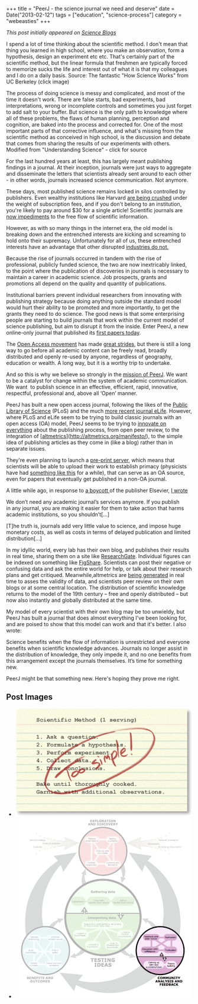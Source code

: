 +++
title = "PeerJ - the science journal we need and deserve"
date = Date("2013-02-12")
tags = ["education", "science-process"]
category = "webeasties"
+++

_This post initially appeared on [Science Blogs](http://scienceblogs.com/webeasties)_

I spend a lot of time thinking about the scientific method. I don't mean that thing you learned in high school, where you make an observation, form a hypothesis, design an experiment etc etc. That's certainly part of the scientific method, but the linear formula that freshmen are typically forced to memorize sucks the life and interest out of what it is that my colleagues and I do on a daily basis.
 Source: The fantastic "How Science Works" from UC Berkeley (click image)

The process of doing science is messy and complicated, and most of the time it doesn't work. There are false starts, bad experiments, bad interpretations, wrong or incomplete controls and sometimes you just forget to add salt to your buffer. But science is the only path to knowledge where all of these problems, the flaws of human planning, perception and cognition, are baked into the process and corrected for. One of the most important parts of that corrective influence, and what's missing from the scientific method as conceived in high school, is the discussion and debate that comes from sharing the results of our experiments with others.
 Modified from "Understanding Science" - click for source

For the last hundred years at least, this has largely meant publishing findings in a journal. At their inception, journals were just ways to aggregate and disseminate the letters that scientists already sent around to each other - in other words, journals increased science communication. Not anymore.

These days, most published science remains locked in silos controlled by publishers. Even wealthy institutions like Harvard [are being crushed](http://scienceblogs.com/webeasties/2012/04/24/harvard-libraries-join-the-fig/) under the weight of subscription fees, and if you don't belong to an institution, you're likely to pay around \$30 for a single article! Scientific journals are [now impediments](http://scienceblogs.com/webeasties/2012/02/21/the-future-of-science-pub/) to the free flow of scientific information.

However, as with so many things in the internet era, the old model is breaking down and the entrenched interests are kicking and screaming to hold onto their supremacy. Unfortunately for all of us, these entrenched interests have an advantage that other disrupted [industries do not.](http://scienceblogs.com/webeasties/2012/02/21/the-future-of-science-pub/)

Because the rise of journals occurred in tandem with the rise of professional, publicly funded science, the two are now inextricably linked, to the point where the publication of discoveries in journals is necessary to maintain a career in academic science. Job prospects, grants and promotions all depend on the quality and quantity of publications.

Institutional barriers prevent individual researchers from innovating with publishing strategy because doing anything outside the standard model would hurt their ability to be promoted and more importantly, to get the grants they need to do science. The good news is that some enterprising people are starting to build journals that work within the current model of science publishing, but aim to disrupt it from the inside. Enter PeerJ, a new online-only journal that published its [first papers today](http://blog.peerj.com/post/42920112598/launch-of-peerj).

The [Open Access movement](http://en.wikipedia.org/wiki/Open_access) has made [great strides](http://crl.acrl.org/content/73/5/493.full.pdf), but there is still a long way to go before all academic content can be freely read, broadly distributed and openly re-used by anyone, regardless of geography, education or wealth. A long way, but it is a worthy trip to undertake.

And so this is why we believe so strongly in the [mission of PeerJ](https://peerj.com/about/beliefs/). We want to be a catalyst for change within the system of academic communication. We want  to publish science in an effective, efficient, rapid, innovative, respectful, professional and, above all ‘Open’ manner.

PeerJ has built a new open access journal, following the likes of the [Public Library of Science](http://www.plos.org/) (PLoS) and the much [more recent journal eLife](http://www.elifesciences.org/). However, where PLoS and eLife seem to be trying to build classic journals with an open access (OA) model, PeerJ seems to be trying to [innovate on everything](http://blog.peerj.com/post/42920094844/peerj-functionality) about the publishing process, from open peer review, to the integration of [[altmetrics](http://altmetrics.org/manifesto/)](http://altmetrics.org/manifesto/), to the simple idea of publishing articles as they come in (like a blog) rather than in separate issues.

They're even planning to launch a [pre-print server](https://peerj.com/about/publications/#PeerJ-PrePrints), which means that scientists will be able to upload their work to establish primacy (physicists have had [something like this](http://arxiv.org/) for a while), that can serve as an OA source, even for papers that eventually get published in a non-OA journal.

A little while ago, in response to [a boycott ](http://en.wikipedia.org/wiki/The_Cost_of_Knowledge)of the publisher Elsevier, [I wrote](http://scienceblogs.com/webeasties/2012/02/21/the-future-of-science-pub/)

We don’t need any academic journal’s services anymore. If you publish in any journal, you are making it easier for them to take action that harms academic institutions, so you shouldn’t[...]

[T]he truth is, journals add very little value to science, and impose huge monetary costs, as well as costs in terms of delayed publication and limited distribution[...]

In my idyllic world, every lab has their own blog, and publishes their results in real time, sharing them on a site like [ResearchGate](http://www.researchgate.net/). Individual figures can be indexed on something like [FigShare](http://figshare.com/). Scientists can post their negative or confusing data and ask the entire world for help, or talk about their research plans and get critiqued. Meanwhile,altmetrics are [being generated](http://altmetric.com/) in real time to asses the validity of data, and scientists peer review on their own blogs or at some central location. The distribution of scientific knowledge returns to the model of the 19th century – free and openly distributed – but now also instantly and globally distributed at the same time.

My model of every scientist with their own blog may be too unwieldy, but PeerJ has built a journal that does almost everything I've been looking for, and are poised to show that this model can work and that it's better. I also wrote:

Science benefits when the flow of information is unrestricted and everyone benefits when scientific knowledge advances. Journals no longer assist in the distribution of knowledge, they only impede it, and no one benefits from this arrangement except the journals themselves. It’s time for something new.

PeerJ might be that something new. Here's hoping they prove me right.

      
  

 ## Post Images

- ![Source: The fantastic "How Science Works" from UC Berkeley (click image)](/assets/img/webeasties/sciencerecipe.jpg)
- ![Modified from "Understanding Science" - click for source](/assets/img/webeasties/Screen-Shot-2013-02-12-at-11.33.46-AM-copy.png)

